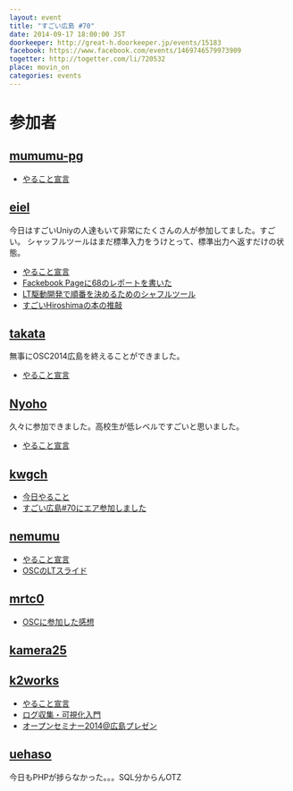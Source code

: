 ```yaml
---
layout: event
title: "すごい広島 #70"
date: 2014-09-17 18:00:00 JST
doorkeeper: http://great-h.doorkeeper.jp/events/15183
facebook: https://www.facebook.com/events/1469746579973909
togetter: http://togetter.com/li/720532
place: movin_on
categories: events
---
```


# 参加者

## [mumumu-pg](https://github.com/mumumu-pg)

* [やること宣言](https://github.com/great-h/great-h.github.io/issues/1243)


## [eiel](http://eiel.info)

今日はすごいUniyの人達もいて非常にたくさんの人が参加してました。すごい。
シャッフルツールはまだ標準入力をうけとって、標準出力へ返すだけの状態。

* [やること宣言](https://github.com/great-h/great-h.github.io/issues/1234)
* [Fackebook Pageに68のレポートを書いた](https://www.facebook.com/great.hiroshima/posts/454245684718082)
* [LT駆動開発で順番を決めるためのシャフルツール](https://github.com/LTDD/ltdd_shuffler)
* [すごいHiroshimaの本の推敲](https://github.com/great-h/great-h-book/pull/19)

## [takata](https://github.com/takata)

無事にOSC2014広島を終えることができました。

* [やること宣言](https://github.com/great-h/great-h.github.io/issues/1238)


## [Nyoho](http://nyoho.jp/)

久々に参加できました。高校生が低レベルですごいと思いました。

* [やること宣言](https://github.com/great-h/great-h.github.io/issues/1241)


## [kwgch](https://github.com/kwgch)

* [今日やること](https://github.com/great-h/great-h.github.io/issues/1232)
* [すごい広島#70にエア参加しました](http://kwgch.github.io/blog/2014/09/17/great-h/)


## [nemumu](https://github.com/nemumu)

* [やること宣言](https://github.com/great-h/great-h.github.io/issues/1236)
* [OSCのLTスライド](http://nemumu.hateblo.jp/entry/2014/09/21/234305)


## [mrtc0](http://twitter.com/mrtc0)

* [OSCに参加した感想](http://mrt-k.hateblo.jp/entry/2014/09/21/222223)


## [kamera25](https://github.com/kamera25)


## [k2works](https://github.com/k2works)

* [やること宣言](https://github.com/great-h/great-h.github.io/issues/1228)
* [ログ収集・可視化入門](https://github.com/k2works/logging_introduction)
* [オープンセミナー2014@広島プレゼン](http://www.slideshare.net/kakimomokuri/2014-39450085)


## [uehaso](https://twitter.com/uehaso)

 今日もPHPが捗らなかった。。。SQL分からんOTZ
